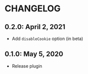 # CHANGELOG

## 0.2.0: April 2, 2021

* Add `disableCookie` option (in beta)

## 0.1.0: May 5, 2020

* Release plugin
